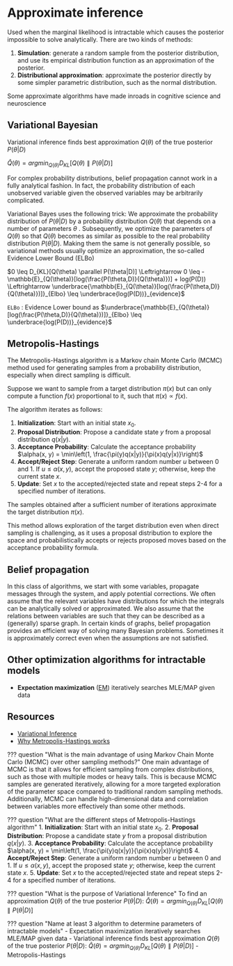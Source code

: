 # Approximate inference
Used when the marginal likelihood is intractable which causes the posterior impossible to solve analytically. There are two kinds of methods:

1. **Simulation**: generate a random sample from the posterior distribution, and use its empirical distribution function as an approximation of the posterior.
2. **Distributional approximation**: approximate the posterior directly by some simpler parametric distribution, such as the normal distribution.

Some approximate algorithms have made inroads in cognitive science and neuroscience

## Variational Bayesian
Variational inference finds best approximation $Q(\theta)$ of the true posterior $P(\theta|D)$

$\hat{Q}(\theta)=argmin_{Q(\theta)}D_{KL}[Q(\theta) \parallel P(\theta|D)]$

For complex probability distributions, belief propagation cannot work in a fully analytical fashion. In fact, the probability distribution of each unobserved variable given the observed variables may be arbitrarily complicated.

Variational Bayes uses the following trick: We approximate the probability distribution of $P(\theta|D)$ by a probability distribution $Q(\theta)$ that depends on a number of parameters $\theta$ . Subsequently, we optimize the parameters of $Q(\theta)$ so that $Q(\theta)$ becomes as similar as possible to the real probability distribution $P(\theta|D)$. Making them the same is not generally possible, so variational methods usually optimize an approximation, the so-called Evidence Lower Bound (ELBo)

$0 \leq D_{KL}[Q(\theta) \parallel P(\theta|D)] \Leftrightarrow 0 \leq - \mathbb{E}_{Q(\theta)}[log(\frac{P(\theta,D)}{Q(\theta)})] + log(P(D)) \Leftrightarrow \underbrace{\mathbb{E}_{Q(\theta)}[log(\frac{P(\theta,D)}{Q(\theta)})]}_{Elbo} \leq \underbrace{log(P(D))}_{evidence}$

`ELBo`
: Evidence Lower bound as $\underbrace{\mathbb{E}_{Q(\theta)}[log(\frac{P(\theta,D)}{Q(\theta)})]}_{Elbo} \leq \underbrace{log(P(D))}_{evidence}$

## Metropolis-Hastings
The Metropolis-Hastings algorithm is a Markov chain Monte Carlo (MCMC) method used for generating samples from a probability distribution, especially when direct sampling is difficult.

Suppose we want to sample from a target distribution $\pi(x)$ but can only compute a function $f(x)$ proportional to it, such that $\pi(x) \propto f(x)$.

The algorithm iterates as follows:

1. **Initialization**: Start with an initial state $x_0$.
2. **Proposal Distribution**: Propose a candidate state $y$ from a proposal distribution $q(x|y)$.
3. **Acceptance Probability**: Calculate the acceptance probability $\alpha(x, y) = \min\left(1, \frac{\pi(y)q(x|y)}{\pi(x)q(y|x)}\right)$
4. **Accept/Reject Step**: Generate a uniform random number $u$ between 0 and 1. If $u \leq \alpha(x, y)$, accept the proposed state $y$; otherwise, keep the current state $x$.
5. **Update**: Set $x$ to the accepted/rejected state and repeat steps 2-4 for a specified number of iterations.

The samples obtained after a sufficient number of iterations approximate the target distribution $\pi(x)$.

This method allows exploration of the target distribution even when direct sampling is challenging, as it uses a proposal distribution to explore the space and probabilistically accepts or rejects proposed moves based on the acceptance probability formula.

## Belief propagation
In this class of algorithms, we start with some variables, propagate messages through the system, and apply potential corrections. We often assume that the relevant variables have distributions for which the integrals can be analytically solved or approximated. We also assume that the relations between variables are such that they can be described as a (generally) sparse graph. In certain kinds of graphs, belief propagation provides an efficient way of solving many Bayesian problems. Sometimes it is approximately correct even when the assumptions are not satisfied.

## Other optimization algorithms for intractable models

- **Expectation maximization** ([EM](https://stats.stackexchange.com/a/524802)) iteratively searches MLE/MAP given data

## Resources

- [Variational Inference](https://gregorygundersen.com/blog/2021/04/16/variational-inference/)
- [Why Metropolis-Hastings works](https://gregorygundersen.com/blog/2019/11/02/metropolis-hastings/)

??? question "What is the main advantage of using Markov Chain Monte Carlo (MCMC) over other sampling methods?"
    One main advantage of MCMC is that it allows for efficient sampling from complex distributions, such as those with multiple modes or heavy tails. This is because MCMC samples are generated iteratively, allowing for a more targeted exploration of the parameter space compared to traditional random sampling methods. Additionally, MCMC can handle high-dimensional data and correlation between variables more effectively than some other methods.

??? question "What are the different steps of Metropolis-Hastings algorithm"
    1. **Initialization**: Start with an initial state $x_0$.
    2. **Proposal Distribution**: Propose a candidate state $y$ from a proposal distribution $q(x|y)$.
    3. **Acceptance Probability**: Calculate the acceptance probability $\alpha(x, y) = \min\left(1, \frac{\pi(y)q(x|y)}{\pi(x)q(y|x)}\right)$
    4. **Accept/Reject Step**: Generate a uniform random number $u$ between 0 and 1. If $u \leq \alpha(x, y)$, accept the proposed state $y$; otherwise, keep the current state $x$.
    5. **Update**: Set $x$ to the accepted/rejected state and repeat steps 2-4 for a specified number of iterations.

??? question "What is the purpose of Variational Inference"
    To find an approximation $Q(\theta)$ of the true posterior $P(\theta|D)$:
    $\hat{Q}(\theta)=argmin_{Q(\theta)}D_{KL}[Q(\theta) \parallel P(\theta|D)]$

??? question "Name at least 3 algorithm to determine parameters of intractable models"
    - Expectation maximization iteratively searches MLE/MAP given data
    - Variational inference  finds best
    approximation
    $Q(\theta)$ of the true posterior $P(\theta|D)$: $\hat{Q}(\theta)=argmin_{Q(\theta)}D_{KL}[Q(\theta) \parallel P(\theta|D)]$
    - Metropolis-Hastings
